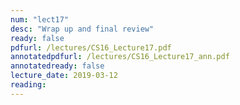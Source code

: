 ```yaml
---
num: "lect17"
desc: "Wrap up and final review"
ready: false
pdfurl: /lectures/CS16_Lecture17.pdf
annotatedpdfurl: /lectures/CS16_Lecture17_ann.pdf
annotatedready: false
lecture_date: 2019-03-12
reading: 
---
```

